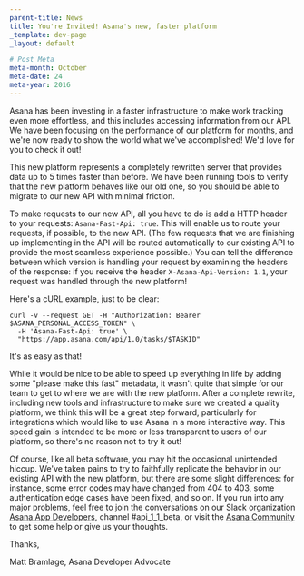 ```yaml
---
parent-title: News
title: You're Invited! Asana's new, faster platform
_template: dev-page
_layout: default

# Post Meta
meta-month: October
meta-date: 24
meta-year: 2016
---
```

Asana has been investing in a faster infrastructure to make work tracking even more effortless, and this includes accessing information from our API. We have been focusing on the performance of our platform for months, and we're now ready to show the world what we've accomplished! We'd love for you to check it out!

This new platform represents a completely rewritten server that provides data up to 5 times faster than before. We have been running tools to verify that the new platform behaves like our old one, so you should be able to migrate to our new API with minimal friction.

To make requests to our new API, all you have to do is add a HTTP header to your requests: `Asana-Fast-Api: true`. This will enable us to route your requests, if possible, to the new API. (The few requests that we are finishing up implementing in the API will be routed automatically to our existing API to provide the most seamless experience possible.) You can tell the difference between which version is handling your request by examining the headers of the response: if you receive the header `X-Asana-Api-Version: 1.1`, your request was handled through the new platform!

Here's a cURL example, just to be clear:

    curl -v --request GET -H "Authorization: Bearer $ASANA_PERSONAL_ACCESS_TOKEN" \
      -H 'Asana-Fast-Api: true' \
      "https://app.asana.com/api/1.0/tasks/$TASKID"

It's as easy as that!

While it would be nice to be able to speed up everything in life by adding some "please make this fast" metadata, it wasn't quite that simple for our team to get to where we are with the new platform. After a complete rewrite, including new tools and infrastructure to make sure we created a quality platform, we think this will be a great step forward, particularly for integrations which would like to use Asana in a more interactive way. This speed gain is intended to be more or less transparent to users of our platform, so there's no reason not to try it out!

Of course, like all beta software, you may hit the occasional unintended hiccup. We've taken pains to try to faithfully replicate the behavior in our existing API with the new platform, but there are some slight differences: for instance, some error codes may have changed from 404 to 403, some authentication edge cases have been fixed, and so on. If you run into any major problems, feel free to join the conversations on our Slack organization [Asana App Developers](https://asanaappdevelopers.slack.com), channel #api_1_1_beta, or visit the [Asana Community](https://community.asana.com/) to get some help or give us your thoughts.

Thanks,

Matt Bramlage, Asana Developer Advocate
